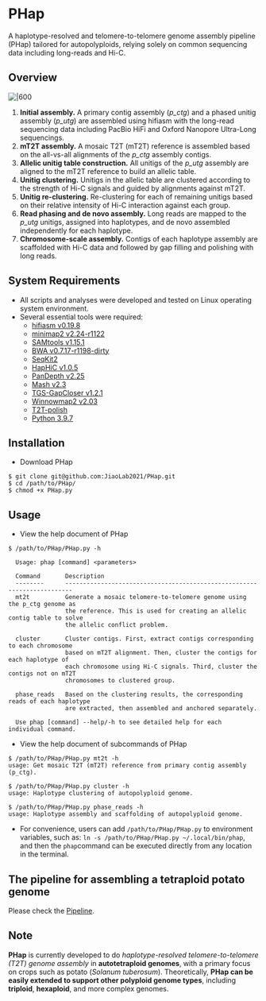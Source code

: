 # PHap
A haplotype-resolved and telomere-to-telomere genome assembly pipeline (PHap) tailored for autopolyploids, relying solely on common sequencing data including long-reads and Hi-C.
## Overview
![|600](https://bioin-1320274504.cos.ap-nanjing.myqcloud.com/images/PHAP.overview.v3.png)
1. **Initial assembly.** A primary contig assembly (*p_ctg*) and a phased unitig assembly (*p_utg*) are assembled using hifiasm with the long-read sequencing data including PacBio HiFi and Oxford Nanopore Ultra-Long sequencings. 
2. **mT2T assembly.** A mosaic T2T (mT2T) reference is assembled based on the all-vs-all alignments of the *p_ctg* assembly contigs. 
3. **Allelic unitig table construction.** All unitigs of the *p_utg* assembly are aligned to the mT2T reference to build an allelic table. 
4. **Unitig clustering.** Unitigs in the allelic table are clustered according to the strength of Hi-C signals and guided by alignments against mT2T. 
5. **Unitig re-clustering.** Re-clustering for each of remaining unitigs based on their relative intensity of Hi-C interaction against each group. 
6. **Read phasing and de novo assembly.** Long reads are mapped to the *p_utg* unitigs, assigned into haplotypes, and de novo assembled independently for each haplotype. 
7. **Chromosome-scale assembly.** Contigs of each haplotype assembly are scaffolded with Hi-C data and followed by gap filling and polishing with long reads.

## System Requirements
* All scripts and analyses were developed and tested on Linux operating system environment.
* Several essential tools were required: 
	* [hifiasm v0.19.8](https://github.com/chhylp123/hifiasm)
	* [minimap2 v2.24-r1122](https://github.com/lh3/minimap2)
	* [SAMtools v1.15.1](https://github.com/samtools/samtools)
	* [BWA v0.7.17-r1198-dirty](https://github.com/lh3/bwa)
	* [SeqKit2](https://github.com/shenwei356/seqkit)
	* [HapHiC v1.0.5](https://github.com/zengxiaofei/HapHiC)
	* [PanDepth v2.25](https://github.com/HuiyangYu/PanDepth)
	* [Mash v2.3](https://github.com/marbl/Mash?tab=readme-ov-file)
	* [TGS-GapCloser v1.2.1](https://github.com/BGI-Qingdao/TGS-GapCloser)
	* [Winnowmap2 v2.03](https://github.com/marbl/Winnowmap)
	* [T2T-polish](https://github.com/arangrhie/T2T-Polish "")
	* [Python 3.9.7](https://www.python.org/downloads/)

## Installation
* Download PHap
```shell
$ git clone git@github.com:JiaoLab2021/PHap.git
$ cd /path/to/PHap/
$ chmod +x PHap.py
```

## Usage
* View the help document of PHap
```shell
$ /path/to/PHap/PHap.py -h

  Usage: phap [command] <parameters>

  Command       Description
  --------      ------------------------------------------------------------------------
  mt2t          Generate a mosaic telomere-to-telomere genome using the p_ctg genome as
                the reference. This is used for creating an allelic contig table to solve
                the allelic conflict problem.

  cluster       Cluster contigs. First, extract contigs corresponding to each chromosome
                based on mT2T alignment. Then, cluster the contigs for each haplotype of
                each chromosome using Hi-C signals. Third, cluster the contigs not on mT2T
                chromosomes to clustered group.

  phase_reads   Based on the clustering results, the corresponding reads of each haplotype
                are extracted, then assembled and anchored separately.

  Use phap [command] --help/-h to see detailed help for each individual command.
```
* View the help document of subcommands of PHap
```
$ /path/to/PHap/PHap.py mt2t -h 
usage: Get mosaic T2T (mT2T) reference from primary contig assembly (p_ctg).

$ /path/to/PHap/PHap.py cluster -h
usage: Haplotype clustering of autopolyploid genome.

$ /path/to/PHap/PHap.py phase_reads -h
usage: Haplotype assembly and scaffolding of autopolyploid genome.
```
* For convenience, users can add `/path/to/PHap/PHap.py` to environment variables, such as: `ln -s /path/to/PHap/PHap.py ~/.local/bin/phap`, and then the `phap`command can be executed directly from any location in the terminal.

## The pipeline for assembling a tetraploid potato genome
Please check the [Pipeline](Pipeline.md).

## Note
**PHap** is currently developed to do _haplotype-resolved telomere-to-telomere (T2T) genome assembly_ in **autotetraploid genomes**, with a primary focus on crops such as potato (_Solanum tuberosum_). 
Theoretically, **PHap can be easily extended to support other polyploid genome types**, including **triploid**, **hexaploid**, and more complex genomes.
